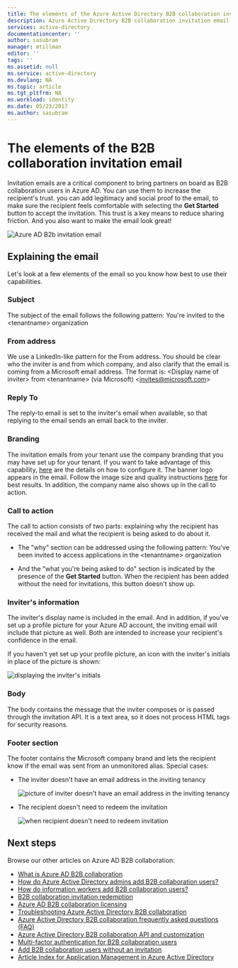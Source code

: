 ```yaml
---
title: The elements of the Azure Active Directory B2B collaboration invitation email | Microsoft Docs
description: Azure Active Directory B2B collaboration invitation email template
services: active-directory
documentationcenter: ''
author: sasubram
manager: mtillman
editor: ''
tags: ''
ms.assetid: null
ms.service: active-directory
ms.devlang: NA
ms.topic: article
ms.tgt_pltfrm: NA
ms.workload: identity
ms.date: 05/23/2017
ms.author: sasubram
---
```



# <a name="the-elements-of-the-b2b-collaboration-invitation-email"></a>The elements of the B2B collaboration invitation email

Invitation emails are a critical component to bring partners on board as B2B collaboration users in Azure AD. You can use them to increase the recipient's trust. you can add legitimacy and social proof to the email, to make sure the recipient feels comfortable with selecting the **Get Started** button to accept the invitation. This trust is a key means to reduce sharing friction. And you also want to make the email look great!

![Azure AD B2b invitation email](media/active-directory-b2b-invitation-email/invitation-email.png)

## <a name="explaining-the-email"></a>Explaining the email
Let's look at a few elements of the email so you know how best to use their capabilities.

### <a name="subject"></a>Subject
The subject of the email follows the following pattern: You're invited to the &lt;tenantname&gt; organization

### <a name="from-address"></a>From address
We use a LinkedIn-like pattern for the From address.  You should be clear who the inviter is and from which company, and also clarify that the email is coming from a Microsoft email address. The format is: &lt;Display name of inviter&gt; from &lt;tenantname&gt; (via Microsoft) <invites@microsoft.com&gt;

### <a name="reply-to"></a>Reply To
The reply-to email is set to the inviter's email when available, so that replying to the email sends an email back to the inviter.

### <a name="branding"></a>Branding
The invitation emails from your tenant use the company branding that you may have set up for your tenant. If you want to take advantage of this capability, [here](https://docs.microsoft.com/azure/active-directory/active-directory-branding-custom-signon-azure-portal) are the details on how to configure it. The banner logo appears in the email. Follow the image size and quality instructions [here](https://docs.microsoft.com/azure/active-directory/active-directory-branding-custom-signon-azure-portal) for best results. In addition, the company name also shows up in the call to action.

### <a name="call-to-action"></a>Call to action
The call to action consists of two parts: explaining why the recipient has received the mail and what the recipient is being asked to do about it.
- The "why" section can be addressed using the following pattern: You've been invited to access applications in the &lt;tenantname&gt; organization

- And the "what you're being asked to do" section is indicated by the presence of the **Get Started** button. When the recipient has been added without the need for invitations, this button doesn't show up.

### <a name="inviters-information"></a>Inviter's information
The inviter's display name is included in the email. And in addition, if you've set up a profile picture for your Azure AD account, the inviting email will include that picture as well. Both are intended to increase your recipient's confidence in the email.

If you haven't yet set up your profile picture, an icon with the inviter's initials in place of the picture is shown:

  ![displaying the inviter's initials](media/active-directory-b2b-invitation-email/inviters-initials.png)

### <a name="body"></a>Body
The body contains the message that the inviter composes or is passed through the invitation API. It is a text area, so it does not process HTML tags for security reasons.

### <a name="footer-section"></a>Footer section
The footer contains the Microsoft company brand and lets the recipient know if the email was sent from an unmonitored alias. Special cases:

- The inviter doesn't have an email address in the inviting tenancy

  ![picture of inviter doesn't have an email address in the inviting tenancy](media/active-directory-b2b-invitation-email/inviter-no-email.png)


- The recipient doesn't need to redeem the invitation

  ![when recipient doesn't need to redeem invitation](media/active-directory-b2b-invitation-email/when-recipient-doesnt-redeem.png)


## <a name="next-steps"></a>Next steps

Browse our other articles on Azure AD B2B collaboration:

* [What is Azure AD B2B collaboration](active-directory-b2b-what-is-azure-ad-b2b.md)
* [How do Azure Active Directory admins add B2B collaboration users?](active-directory-b2b-admin-add-users.md)
* [How do information workers add B2B collaboration users?](active-directory-b2b-iw-add-users.md)
* [B2B collaboration invitation redemption](active-directory-b2b-redemption-experience.md)
* [Azure AD B2B collaboration licensing](active-directory-b2b-licensing.md)
* [Troubleshooting Azure Active Directory B2B collaboration](active-directory-b2b-troubleshooting.md)
* [Azure Active Directory B2B collaboration frequently asked questions (FAQ)](active-directory-b2b-faq.md)
* [Azure Active Directory B2B collaboration API and customization](active-directory-b2b-api.md)
* [Multi-factor authentication for B2B collaboration users](active-directory-b2b-mfa-instructions.md)
* [Add B2B collaboration users without an invitation](active-directory-b2b-add-user-without-invite.md)
* [Article Index for Application Management in Azure Active Directory](active-directory-apps-index.md)


<!--HONumber=Dec17_HO3-->

